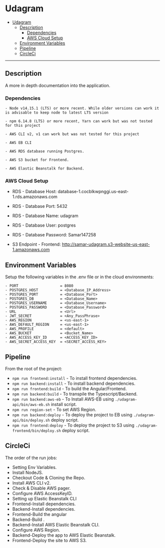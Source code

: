 # Udagram

- [Udagram](#udagram)
  - [Description](#description)
    - [Dependencies](#dependencies)
    - [AWS Cloud Setup](#aws-cloud-setup)
  - [Environment Variables](#environment-variables)
  - [Pipeline](#pipeline)
  - [CircleCi](#circleci)

---

## Description
A more in depth documentation into the application.

### Dependencies

```
- Node v14.15.1 (LTS) or more recent. While older versions can work it is advisable to keep node to latest LTS version

- npm 6.14.8 (LTS) or more recent, Yarn can work but was not tested for this project

- AWS CLI v2, v1 can work but was not tested for this project

- AWS EB CLI

- AWS RDS database running Postgres.

- AWS S3 bucket for Frontend.

- AWS Elastic Beanstalk for Backend.

```

### AWS Cloud Setup

- RDS - Database Host: database-1.cocblkwpnggi.us-east-1.rds.amazonaws.com
- RDS - Database Port: 5432
- RDS - Database Name: udagram
- RDS - Database User: postgres
- RDS - Database Password: Samar147258



- S3 Endpoint - Frontend: http://samar-udagram.s3-website-us-east-1.amazonaws.com


## Environment Variables

Setup the following variables in the .env file or in the cloud environments:
```
- PORT                   = 8080
- POSTGRES_HOST          = <Database_IP_Address>
- POSTGRES_PORT          = <Database_Port>
- POSTGRES_DB            = <Database_Name>
- POSTGRES_USERNAME      = <Database_Username>
- POSTGRES_PASSWORD      = <Database_Password>
- URL                    = <Url>
- JWT_SECRET             = <Any_PassPhrase>
- AWS_REGION             = <us-east-1>
- AWS_DEFAULT_REGION     = <us-east-1>
- AWS_PROFILE            = <default>
- AWS_BUCKET             = <Bucket_Name>
- AWS_ACCESS_KEY_ID      = <ACCESS_KEY_ID>
- AWS_SECRET_ACCESS_KEY  = <SECRET_ACCESS_KEY>
```

## Pipeline

From the root of the project:
- `npm run frontend:install`    - To install frontend dependencies.
- `npm run backend:install`     - To install backend dependencies.
- `npm run frontend:build`      - To build the Angular/Frontend.
- `npm run backend:build`       - To transpile the Typescript/Backend.
- `npm run backend:aws-eb`      - To Install AWS-EB using `./udagram-api/bin/aws-eb.sh` install script.
- `npm run region-set`      - To set AWS Region.          
- `npm run backend:deploy`      - To deploy the project to EB using `./udagram-api/bin/deploy.sh` deploy script.
- `npm run frontend:deploy`     - To deploy the project to S3 using `./udagram-frontend/bin/deploy.sh` deploy script.



## CircleCi

The order of the run jobs:
- Setting Env Variables.
- Install NodeJS.
- Checkout Code & Cloning the Repo.
- Install AWS CLI v2.
- Check & Disable AWS pager.
- Configure AWS AccessKeyID.
- Setting up Elastic Beanstalk CLI 
- Frontend-Install dependencies.
- Backend-Install dependencies.
- Frontend-Build the angular
- Backend-Build .
- Backend-Install AWS Elastic Beanstalk CLI.
- Configure AWS Region.
- Backend-Deploy the app to AWS Elastic Beanstalk.
- Frontend-Deploy the site to AWS S3.








